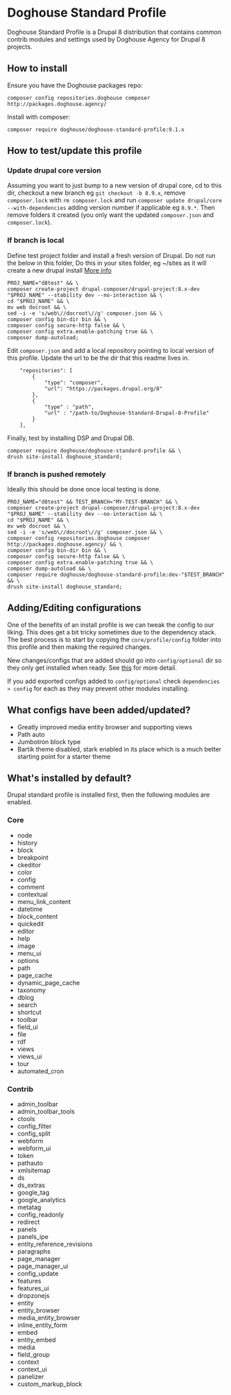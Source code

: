 # Doghouse Standard Profile

Doghouse Standard Profile is a Drupal 8 distribution that contains common contrib modules and settings used by 
Doghouse Agency for Drupal 8 projects.

## How to install

Ensure you have the Doghouse packages repo:
```
composer config repositories.doghouse composer http://packages.doghouse.agency/
```

Install with composer:
```
composer require doghouse/doghouse-standard-profile:9.1.x
```

## How to test/update this profile

### Update drupal core version

Assuming you want to just bump to a new version of drupal core, cd to this dir, checkout a 
new branch eg `git checkout -b 8.9.x`, remove `composer.lock` with `rm composer.lock` and run 
`composer update drupal/core --with-dependencies` adding version number if applicable eg `8.9.*`. 
Then remove folders it created (you only want the updated `composer.json` and `composer.lock`).

### If branch is local

Define test project folder and install a fresh version of Drupal. Do not run the below in this folder,
Do this in your sites folder, eg ~/sites as it will create a new drupal install
[More info](https://medium.com/@DarkGhostHunter/composer-using-your-own-local-package-2b252670d429)

```
PROJ_NAME="d8test" && \
composer create-project drupal-composer/drupal-project:8.x-dev "$PROJ_NAME" --stability dev --no-interaction && \
cd "$PROJ_NAME" && \
mv web docroot && \
sed -i -e 's/web\//docroot\//g' composer.json && \
composer config bin-dir bin && \
composer config secure-http false && \
composer config extra.enable-patching true && \
composer dump-autoload; 
```

Edit `composer.json` and add a local repository pointing to local version of this profile.
Update the url to be the dir that this readme lives in.

```
    "repositories": [
        {
            "type": "composer",
            "url": "https://packages.drupal.org/8"
        },
        {
            "type" : "path",
            "url" : "/path-to/Doghouse-Standard-Drupal-8-Profile"
        }
    ],

```

Finally, test by installing DSP and Drupal DB.

```
composer require doghouse/doghouse-standard-profile && \
drush site-install doghouse_standard;
```

### If branch is pushed remotely

Ideally this should be done once local testing is done.

```
PROJ_NAME="d8test" && TEST_BRANCH="MY-TEST-BRANCH" && \
composer create-project drupal-composer/drupal-project:8.x-dev "$PROJ_NAME" --stability dev --no-interaction && \
cd "$PROJ_NAME" && \
mv web docroot && \
sed -i -e 's/web\//docroot\//g' composer.json && \
composer config repositories.doghouse composer http://packages.doghouse.agency/ && \
composer config bin-dir bin && \
composer config secure-http false && \
composer config extra.enable-patching true && \
composer dump-autoload && \
composer require doghouse/doghouse-standard-profile:dev-"$TEST_BRANCH" && \
drush site-install doghouse_standard;
```

## Adding/Editing configurations

One of the benefits of an install profile is we can tweak the config to our liking. This does get a bit tricky sometimes 
due to the dependency stack. The best process is to start by copying the `core/profile/config` folder into this profile 
and then making the required changes.

New changes/configs that are added should go into `config/optional` dir so they only get installed when ready. See 
[this](https://www.drupal.org/node/2453919) for more detail.

If you add exported configs added to `config/optional` check `dependencies > config` for each as they may prevent other 
modules installing.

## What configs have been added/updated?

* Greatly improved media entity browser and supporting views
* Path auto
* Jumbotron block type
* Bartik theme disabled, stark enabled in its place which is a much better starting point for a starter theme

## What's installed by default?

Drupal standard profile is installed first, then the following modules are enabled.

### Core

  - node
  - history
  - block
  - breakpoint
  - ckeditor
  - color
  - config
  - comment
  - contextual
  - menu_link_content
  - datetime
  - block_content
  - quickedit
  - editor
  - help
  - image
  - menu_ui
  - options
  - path
  - page_cache
  - dynamic_page_cache
  - taxonomy
  - dblog
  - search
  - shortcut
  - toolbar
  - field_ui
  - file
  - rdf
  - views
  - views_ui
  - tour
  - automated_cron

### Contrib

 - admin_toolbar
  - admin_toolbar_tools
  - ctools
  - config_filter
  - config_split
  - webform
  - webform_ui
  - token
  - pathauto
  - xmlsitemap
  - ds
  - ds_extras
  - google_tag
  - google_analytics
  - metatag
  - config_readonly
  - redirect
  - panels
  - panels_ipe
  - entity_reference_revisions
  - paragraphs
  - page_manager
  - page_manager_ui
  - config_update
  - features
  - features_ui
  - dropzonejs
  - entity
  - entity_browser
  - media_entity_browser
  - inline_entity_form
  - embed
  - entity_embed
  - media
  - field_group
  - context
  - context_ui
  - panelizer
  - custom_markup_block
